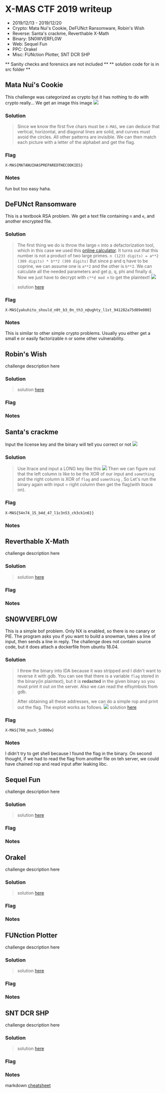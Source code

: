 # X-MAS CTF 2019 writeup
* 2019/12/13 - 2019/12/20
* Crypto: Mata Nui's Cookie, DeFUNct Ransomware, Robin's Wish
* Reverse: Santa's crackme, Reverthable X-Math
* Binary: SN0WVERFL0W
* Web: Sequel Fun
* PPC: Orakel
* Misc: FUNction Plotter, SNT DCR SHP

** Sanity checks and forensics are not included **
** solution code for is in src folder **

## Mata Nui's Cookie
This challenge was categorized as crypto but it has nothing to do with crypto really...
We get an image this image
![](src/matanui.png)

### Solution
> Since we know the first five chars must be `X-MAS`, we can deduce that vertical, horizontal, and diagonal lines are solid, and curves must avoid the circles. All other patterns are invisible. We can then match each picture with a letter of the alphabet and get the flag.

### Flag
`X-MAS{MATANUIHASPREPAREDTHECOOKIES}`

### Notes
fun but too easy haha.

## DeFUNct Ransomware
This is a textbook RSA problem. We get a text file containing `n` and `e`, and another encrypted file.

### Solution
> The first thing we do is throw the large `n` into a defactorization tool, which in this case we used this [online calculator](https://www.alpertron.com.ar/ECM.HTM). It turns out that this number is not a product of two large primes. 
`n (1233 digits) = a**2 (309 digits) * b**2 (309 digits)`
> But since p and q have to be coprine, we can assume one is `a**2` and the other is `b**2`. We can calculate all the needed parameters and get p, q, phi and finally d. Now we just have to decrypt with `c**d mod n` to get the plaintext!
![](src/todolist.png)

> solution [here](src/rsa.py)

### Flag
`X-MAS{yakuhito_should_n0t_b3_0n_th3_n@ughty_l1st_941282a75d89e080}`

### Notes
This is similar to other simple crypto problems. Usually you either get a small e or easily factorizable n or some other vulnerability.

## Robin's Wish
challenge description here

### Solution

> solution [here](src/AAAA.py)
### Flag

### Notes

## Santa's crackme
Input the license key and the binary will tell you correct or not
![](src/stacra.PNG)
### Solution
> Use ltrace and input a LONG key like this
![](src/stacra1.PNG)
> Then we can figure out that the left column is like to be the XOR of our input and `something` and the right column is XOR of `flag` and `something` , So Let's run the binary again with input = right column then get the flag(with ltrace on).

### Flag
`X-MAS{54n74_15_b4d_47_l1c3n53_ch3ck1n6}}`
### Notes


## Reverthable X-Math
challenge description here

### Solution

> solution [here](src/AAAA.py)
### Flag

### Notes

## SN0WVERFL0W
This is a simple bof problem. Only NX is enabled, so there is no canary or PIE. 
The program asks you if you want to build a snowman, takes a line of input, then sends a line in reply. The challenge does not contain source code, but it does attach a dockerfile from ubuntu 18.04.
### Solution
> I threw the binary into IDA because it was stripped and I didn't want to reverse it with gdb. You can see that there is a variable `flag` stored in the binary(in plaintext), but it is **redacted** in the given binary so you must print it out on the server. Also we can read the elfsymbols from gdb.

> After obtaining all these addresses, we can do a simple rop and print out the flag. The exploit works as follows.
![](src/snowman.png)
> solution [here](src/expsnowmen.py)

### Flag
`X-MAS{700_much_5n000w}`

### Notes
I didn't try to get shell because I found the flag in the binary. On second thought, if we had to read the flag from another file on teh server, we could have chained rop and read input after leaking libc.

## Sequel Fun
challenge description here

### Solution

> solution [here](src/AAAA.py)
### Flag

### Notes

## Orakel
challenge description here

### Solution

> solution [here](src/AAAA.py)
### Flag

### Notes

## FUNction Plotter
challenge description here

### Solution

> solution [here](src/AAAA.py)
### Flag

### Notes

## SNT DCR SHP
challenge description here

### Solution

> solution [here](src/AAAA.py)
### Flag

### Notes



markdown [cheatsheet](https://github.com/adam-p/markdown-here/wiki/Markdown-Cheatsheet)
